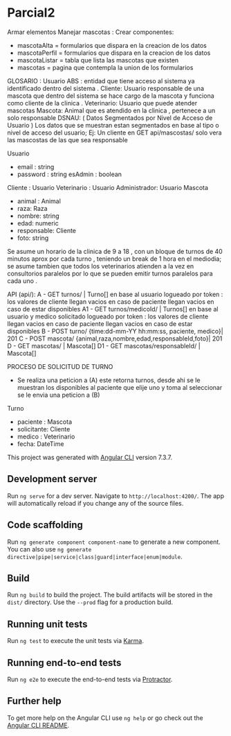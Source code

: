 # Parcial2
Armar elementos
Manejar mascotas :
Crear componentes:
   - mascotaAlta = formularios que dispara en la creacion de los datos
   - mascotaPerfil = formularios que dispara en la creacion de los datos
   - mascotaListar = tabla que lista las mascotas que existen
   - mascotas = pagina que contempla la union de los formularios

GLOSARIO :
Usuario ABS : entidad que tiene acceso al sistema ya identificado dentro del sistema  .
Cliente: Usuario responsable de una mascota que dentro del sistema se hace cargo de la mascota  y funciona como cliente de la clinica .
Veterinario: Usuario que puede atender mascotas
Mascota: Animal que es atendido en la clinica , pertenece a un solo responsable
DSNAU: ( Datos Segmentados por Nivel de Acceso de Usuario ) Los datos que se muestran estan segmentados en base al tipo o nivel de acceso del usuario; Ej: Un cliente en GET api/mascostas/ solo vera las mascostas de las que sea responsable

Usuario
  * email : string
  * password : string
  esAdmin : boolean

Cliente : Usuario
Veterinario : Usuario
Administrador: Usuario
Mascota
  - animal : Animal
  - raza: Raza
  - nombre: string
  - edad: numeric
  - responsable: Cliente
  - foto: string

Se asume un horario de la clinica de 9 a 18 , con un bloque de turnos de 40 minutos aprox por cada turno , teniendo un break de 1 hora en el mediodia;
se asume tambien que todos los veterinarios atienden a la vez en consultorios paralelos por lo que se pueden emitir turnos paralelos para cada uno .



API (api/):
A - GET turnos/  | Turno[] en base al usuario logueado por token : los valores de cliente llegan vacios en caso de paciente llegan vacios en caso de estar disponibles
A1 - GET turnos/medicoId/  | Turnos[] en base al usuario y medico solicitado logueado por token : los valores de cliente llegan vacios en caso de paciente llegan vacios en caso de estar disponibles
B - POST turno/ {time:dd-mm-YY hh:mm:ss, paciente, medico}| 201
C - POST mascota/ {animal,raza,nombre,edad,responsableId,foto}| 201
D - GET mascotas/ | Mascota[]
D1 - GET mascotas/responsableId/ | Mascota[]


PROCESO DE SOLICITUD DE TURNO
- Se realiza una peticion a (A) este retorna turnos, desde ahi se le muestran los disponibles al paciente que elije uno y toma al seleccionar se le envia una peticion a (B)



Turno
  - paciente : Mascota
  - solicitante: Cliente
  - medico : Veterinario
  - fecha: DateTime


This project was generated with [Angular CLI](https://github.com/angular/angular-cli) version 7.3.7.

## Development server

Run `ng serve` for a dev server. Navigate to `http://localhost:4200/`. The app will automatically reload if you change any of the source files.

## Code scaffolding

Run `ng generate component component-name` to generate a new component. You can also use `ng generate directive|pipe|service|class|guard|interface|enum|module`.

## Build

Run `ng build` to build the project. The build artifacts will be stored in the `dist/` directory. Use the `--prod` flag for a production build.

## Running unit tests

Run `ng test` to execute the unit tests via [Karma](https://karma-runner.github.io).

## Running end-to-end tests

Run `ng e2e` to execute the end-to-end tests via [Protractor](http://www.protractortest.org/).

## Further help

To get more help on the Angular CLI use `ng help` or go check out the [Angular CLI README](https://github.com/angular/angular-cli/blob/master/README.md).
